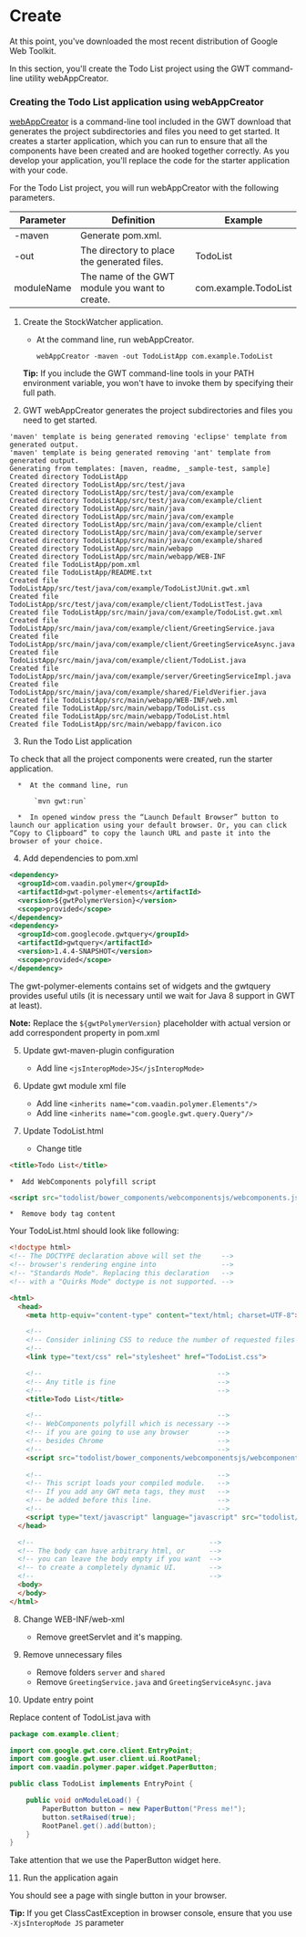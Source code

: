 Create
===

At this point, you've downloaded the most recent distribution of Google Web Toolkit.

In this section, you'll create the Todo List project using the GWT command-line utility webAppCreator.

### Creating the Todo List application using webAppCreator

[webAppCreator](http://www.gwtproject.org/doc/latest/RefCommandLineTools.html#webAppCreator) is a command-line tool included in the GWT download that generates the project subdirectories and files you need to get started. It creates a starter application, which you can run to ensure that all the components have been created and are hooked together correctly. As you develop your application, you'll replace the code for the starter application with your code.

For the Todo List project, you will run webAppCreator with the following parameters.

| Parameter  | Definition                                                                                                                                                                                                | Example |
| ---------- | --------------------------------------------------------------------------------------------------------------------------------------------------------------------------------------------------------- | ------- |
| -maven     | Generate pom.xml.                                                                                                                                                               |  |
| -out       | The directory to place the generated files.                                                                                                                                                               | TodoList |
| moduleName | The name of the GWT module you want to create.                                                                                                                                                            | com.example.TodoList |

1.  Create the StockWatcher application.
    *  At the command line, run webAppCreator.

       `webAppCreator -maven -out TodoListApp com.example.TodoList`

    **Tip:** If you include the GWT command-line tools in your PATH environment variable, you won't have to invoke them by specifying their full path.

2.  GWT webAppCreator generates the project subdirectories and files you need to get started.

   ```
   'maven' template is being generated removing 'eclipse' template from generated output.
   'maven' template is being generated removing 'ant' template from generated output.
   Generating from templates: [maven, readme, _sample-test, sample]
   Created directory TodoListApp
   Created directory TodoListApp/src/test/java
   Created directory TodoListApp/src/test/java/com/example
   Created directory TodoListApp/src/test/java/com/example/client
   Created directory TodoListApp/src/main/java
   Created directory TodoListApp/src/main/java/com/example
   Created directory TodoListApp/src/main/java/com/example/client
   Created directory TodoListApp/src/main/java/com/example/server
   Created directory TodoListApp/src/main/java/com/example/shared
   Created directory TodoListApp/src/main/webapp
   Created directory TodoListApp/src/main/webapp/WEB-INF
   Created file TodoListApp/pom.xml
   Created file TodoListApp/README.txt
   Created file TodoListApp/src/test/java/com/example/TodoListJUnit.gwt.xml
   Created file TodoListApp/src/test/java/com/example/client/TodoListTest.java
   Created file TodoListApp/src/main/java/com/example/TodoList.gwt.xml
   Created file TodoListApp/src/main/java/com/example/client/GreetingService.java
   Created file TodoListApp/src/main/java/com/example/client/GreetingServiceAsync.java
   Created file TodoListApp/src/main/java/com/example/client/TodoList.java
   Created file TodoListApp/src/main/java/com/example/server/GreetingServiceImpl.java
   Created file TodoListApp/src/main/java/com/example/shared/FieldVerifier.java
   Created file TodoListApp/src/main/webapp/WEB-INF/web.xml
   Created file TodoListApp/src/main/webapp/TodoList.css
   Created file TodoListApp/src/main/webapp/TodoList.html
   Created file TodoListApp/src/main/webapp/favicon.ico
   ```

3.  Run the Todo List application

   To check that all the project components were created, run the starter application.
   
      *  At the command line, run
       
          `mvn gwt:run`
           
      *  In opened window press the “Launch Default Browser” button to launch our application using your default browser. Or, you can click “Copy to Clipboard” to copy the launch URL and paste it into the browser of your choice.

4.  Add dependencies to pom.xml

   ```xml
   <dependency>
     <groupId>com.vaadin.polymer</groupId>
     <artifactId>gwt-polymer-elements</artifactId>
     <version>${gwtPolymerVersion}</version>
     <scope>provided</scope>
   </dependency>
   <dependency>
     <groupId>com.googlecode.gwtquery</groupId>
     <artifactId>gwtquery</artifactId>
     <version>1.4.4-SNAPSHOT</version>
     <scope>provided</scope>
   </dependency>
   ```

   The gwt-polymer-elements contains set of widgets and the gwtquery provides useful utils (it is necessary until we wait for Java 8 support in GWT at least).
   
   **Note:** Replace the `${gwtPolymerVersion}` placeholder with actual version or add correspondent property in pom.xml

5.  Update gwt-maven-plugin configuration
    *  Add line `<jsInteropMode>JS</jsInteropMode>`
    
6.  Update gwt module xml file
    *  Add line `<inherits name="com.vaadin.polymer.Elements"/>`
    *  Add line `<inherits name="com.google.gwt.query.Query"/>`

7.  Update TodoList.html

    *  Change title
   ```html
   <title>Todo List</title>
   ```
    *  Add WebComponents polyfill script
   ```html
   <script src="todolist/bower_components/webcomponentsjs/webcomponents.js"></script>
   ```
    *  Remove body tag content

   Your TodoList.html should look like following:
   
   ```html
   <!doctype html>
   <!-- The DOCTYPE declaration above will set the     -->
   <!-- browser's rendering engine into                -->
   <!-- "Standards Mode". Replacing this declaration   -->
   <!-- with a "Quirks Mode" doctype is not supported. -->
   
   <html>
     <head>
       <meta http-equiv="content-type" content="text/html; charset=UTF-8">
   
       <!--                                                               -->
       <!-- Consider inlining CSS to reduce the number of requested files -->
       <!--                                                               -->
       <link type="text/css" rel="stylesheet" href="TodoList.css">
   
       <!--                                           -->
       <!-- Any title is fine                         -->
       <!--                                           -->
       <title>Todo List</title>
   
       <!--                                           -->
       <!-- WebComponents polyfill which is necessary -->
       <!-- if you are going to use any browser       -->
       <!-- besides Chrome                            -->
       <!--                                           -->
       <script src="todolist/bower_components/webcomponentsjs/webcomponents.js"></script>
       
       <!--                                           -->
       <!-- This script loads your compiled module.   -->
       <!-- If you add any GWT meta tags, they must   -->
       <!-- be added before this line.                -->
       <!--                                           -->
       <script type="text/javascript" language="javascript" src="todolist/todolist.nocache.js"></script>
     </head>
   
     <!--                                           -->
     <!-- The body can have arbitrary html, or      -->
     <!-- you can leave the body empty if you want  -->
     <!-- to create a completely dynamic UI.        -->
     <!--                                           -->
     <body>
     </body>
   </html>
   ```

8.  Change WEB-INF/web-xml

    *  Remove greetServlet and it's mapping.


9.  Remove unnecessary files
    *  Remove folders `server` and `shared`
    *  Remove `GreetingService.java` and `GreetingServiceAsync.java`


10.  Update entry point

   Replace content of TodoList.java with

   ```java
   package com.example.client;
   
   import com.google.gwt.core.client.EntryPoint;
   import com.google.gwt.user.client.ui.RootPanel;
   import com.vaadin.polymer.paper.widget.PaperButton;
   
   public class TodoList implements EntryPoint {
   
       public void onModuleLoad() {
           PaperButton button = new PaperButton("Press me!");
           button.setRaised(true);
           RootPanel.get().add(button);
       }
   }
   ```
   Take attention that we use the PaperButton widget here.

11.  Run the application again
   
   You should see a page with single button in your browser.

   **Tip:** If you get ClassCastException in browser console, ensure that you use `-XjsInteropMode JS` parameter
